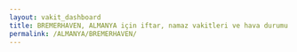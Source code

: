 ```yaml
---
layout: vakit_dashboard
title: BREMERHAVEN, ALMANYA için iftar, namaz vakitleri ve hava durumu - ilçe/eyalet seç
permalink: /ALMANYA/BREMERHAVEN/
---
```


<script type="text/javascript">
  var GLOBAL_COUNTRY = 'ALMANYA';
  var GLOBAL_CITY = 'BREMERHAVEN';
  var GLOBAL_STATE = '';
  var lat = 72;
  var lon = 21;
</script>
